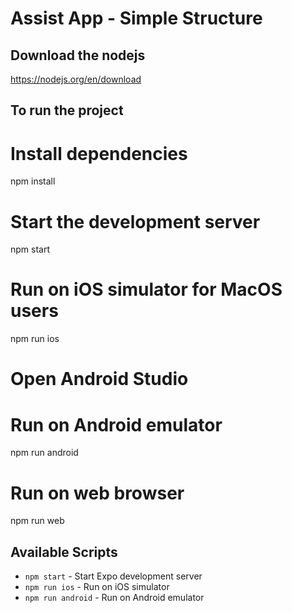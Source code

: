 # Assist App - Simple Structure

##  Download the nodejs
https://nodejs.org/en/download

## To run the project

# Install dependencies
npm install

# Start the development server
npm start

# Run on iOS simulator for MacOS users
npm run ios

# Open Android Studio
# Run on Android emulator
npm run android

# Run on web browser
npm run web

## Available Scripts

- `npm start` - Start Expo development server
- `npm run ios` - Run on iOS simulator
- `npm run android` - Run on Android emulator
